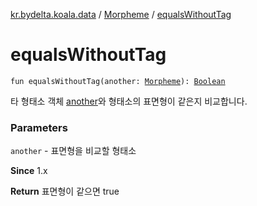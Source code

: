 [kr.bydelta.koala.data](../index.md) / [Morpheme](index.md) / [equalsWithoutTag](./equals-without-tag.md)

# equalsWithoutTag

`fun equalsWithoutTag(another: `[`Morpheme`](index.md)`): `[`Boolean`](https://kotlinlang.org/api/latest/jvm/stdlib/kotlin/-boolean/index.html)

타 형태소 객체 [another](equals-without-tag.md#kr.bydelta.koala.data.Morpheme$equalsWithoutTag(kr.bydelta.koala.data.Morpheme)/another)와 형태소의 표면형이 같은지 비교합니다.

### Parameters

`another` - 표면형을 비교할 형태소

**Since**
1.x

**Return**
표면형이 같으면 true

